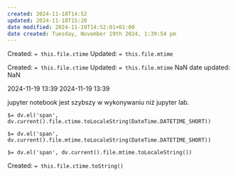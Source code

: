 ```yaml
---
created: 2024-11-18T14:52
updated: 2024-11-18T15:20
date modified: 2024-11-19T14:52:01+01:00
date created: Tuesday, November 19th 2024, 1:39:54 pm
---
```


Created:  `= this.file.ctime`
Updated: `= this.file.mtime`

Created:  `= this.file.ctime`
Updated: `= this.file.mtime`
NaN
date updated: NaN

2024-11-19 13:39
2024-11-19 13:39


jupyter notebook jest szybszy w wykonywaniu niż jupyter lab.


`$= dv.el('span', dv.current().file.ctime.toLocaleString(DateTime.DATETIME_SHORT))`


`$= dv.el('span', dv.current().file.mtime.toLocaleString(DateTime.DATETIME_SHORT))`

`$= dv.el('span', dv.current().file.mtime.toLocaleString())`

Created:  `= this.file.ctime.toString()`
